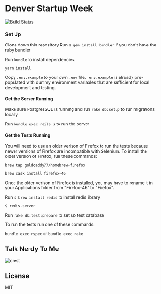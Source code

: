 # Denver Startup Week
[![Build Status](https://travis-ci.org/denverstartupweek/dsw-site.svg?branch=master)](https://travis-ci.org/denverstartupweek/dsw-site)

### Set Up

Clone down this repository
Run `$ gem install bundler` if you don't have the ruby bundler

Run `bundle` to install dependencies.  

`yarn install`

Copy `.env.example` to your own `.env` file. `.env.example` is already
pre-populated with dummy environment variables that are sufficient for local
development and testing.

#### Get the Server Running

Make sure PostgresSQL is running and run `rake db:setup` to run migrations locally

Run `bundle exec rails s` to run the server


#### Get the Tests Running

You will need to use an older verison of Firefox to run the tests because newer versions of Firefox are incompatible with Selenium. To install the older version of Firefox, run these commands:

`brew tap goldcaddy77/homebrew-firefox`

`brew cask install firefox-46`

Once the older verison of Firefox is installed, you may have to rename it in your Applications folder from "Firefox-46" to "Firefox".

Run `$ brew install redis` to install redis library

`$ redis-server`

Run `rake db:test:prepare` to set up test database


To run the tests run one of these commands:

`bundle exec rspec` or `bundle exec rake`

## Talk Nerdy To Me
![crest](https://secure.gravatar.com/avatar/aa8ea677b07f626479fd280049b0e19f?s=75)

## License
MIT
